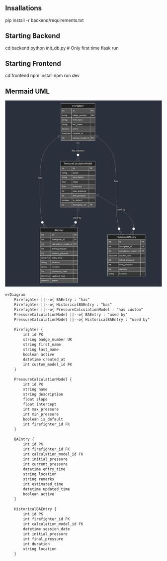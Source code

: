 ## Insallations
pip install -r backend/requirements.txt

## Starting Backend
cd backend
python init_db.py  # Only first time
flask run


## Starting Frontend
cd frontend
npm install
npm run dev

## Mermaid UML
![UML](DatabaseUML.png)

```mermaid
erDiagram
    Firefighter ||--o{ BAEntry : "has"
    Firefighter ||--o{ HistoricalBAEntry : "has"
    Firefighter ||--o{ PressureCalculationModel : "has custom"
    PressureCalculationModel ||--o{ BAEntry : "used by"
    PressureCalculationModel ||--o{ HistoricalBAEntry : "used by"

    Firefighter {
        int id PK
        string badge_number UK
        string first_name
        string last_name
        boolean active
        datetime created_at
        int custom_model_id FK
    }

    PressureCalculationModel {
        int id PK
        string name
        string description
        float slope
        float intercept
        int max_pressure
        int min_pressure
        boolean is_default
        int firefighter_id FK
    }

    BAEntry {
        int id PK
        int firefighter_id FK
        int calculation_model_id FK
        int initial_pressure
        int current_pressure
        datetime entry_time
        string location
        string remarks
        int estimated_time
        datetime updated_time
        boolean active
    }

    HistoricalBAEntry {
        int id PK
        int firefighter_id FK
        int calculation_model_id FK
        datetime session_date
        int initial_pressure
        int final_pressure
        int duration
        string location
    }
```